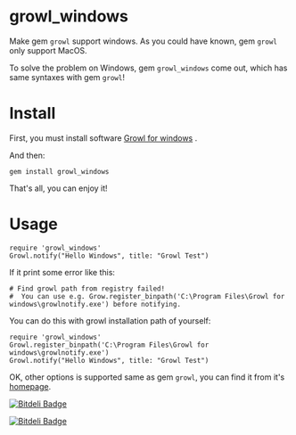 growl_windows
=============

Make gem `growl` support windows.
As you could have known, gem `growl` only support MacOS. 

To solve the problem on Windows, gem `growl_windows` come out, which has same syntaxes with gem `growl`!

# Install

First, you must install software [Growl for windows](http://www.growlforwindows.com/gfw/) .

And then:

    gem install growl_windows

That's all, you can enjoy it!

# Usage

    require 'growl_windows'
    Growl.notify("Hello Windows", title: "Growl Test")

If it print some error like this:

    # Find growl path from registry failed!
    #  You can use e.g. Grow.register_binpath('C:\Program Files\Growl for windows\growlnotify.exe') before notifying.

You can do this with growl installation path of yourself:

    require 'growl_windows'
    Growl.register_binpath('C:\Program Files\Growl for windows\growlnotify.exe')
    Growl.notify("Hello Windows", title: "Growl Test")

OK, other options is supported same as gem `growl`, you can find it from it's [homepage](https://github.com/visionmedia/growl).



[![Bitdeli Badge](https://d2weczhvl823v0.cloudfront.net/growl_windows/debbbbie.github.io/trend.png)](https://bitdeli.com/free "Bitdeli Badge")


[![Bitdeli Badge](https://d2weczhvl823v0.cloudfront.net/debbbbie/growl_windows/trend.png)](https://bitdeli.com/free "Bitdeli Badge")

